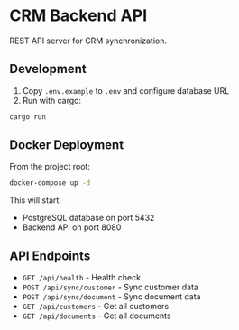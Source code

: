 # CRM Backend API

REST API server for CRM synchronization.

## Development

1. Copy `.env.example` to `.env` and configure database URL
2. Run with cargo:
```bash
cargo run
```

## Docker Deployment

From the project root:

```bash
docker-compose up -d
```

This will start:
- PostgreSQL database on port 5432
- Backend API on port 8080

## API Endpoints

- `GET /api/health` - Health check
- `POST /api/sync/customer` - Sync customer data
- `POST /api/sync/document` - Sync document data
- `GET /api/customers` - Get all customers
- `GET /api/documents` - Get all documents

